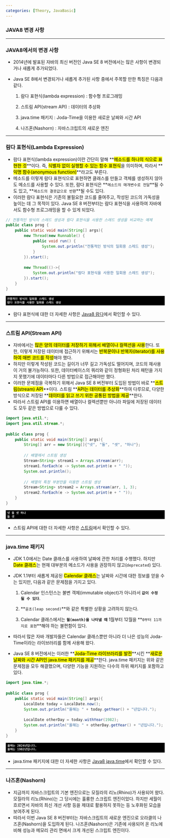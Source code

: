 ```yaml
---
categories: [Theory, JavaBasic]
---
```


### JAVA8 변경 사항

---

### JAVA8에서의 변경 사항

- 2014년에 발표된 자바의 최신 버전인 Java SE 8 버전에서는 많은 사항이 변경되거나 새롭게 추가되었다.
- Java SE 8에서 변경되거나 새롭게 추가된 사항 중에서 주목할 만한 특징은 다음과 같다.
    
    1. 람다 표현식(lambda expression) : 함수형 프로그래밍
    
    2. 스트림 API(stream API) : 데이터의 추상화
    
    3. java.time 패키지 : Joda-Time을 이용한 새로운 날짜와 시간 API
    
    4. 나즈혼(Nashorn) : 자바스크립트의 새로운 엔진
    

---

### 람다 표현식(Lambda Expression)

- 람다 표현식(lambda expression)이란 간단히 말해 **<mark>메소드를 하나의 식으로 표현한 것</mark>**이다. 즉, <mark>식별자 없이 실행할 수 있는 함수 표현식</mark>을 의미하며, 따라서 **<mark>익명 함수(anonymous function)</mark>**라고도 부른다.
- 메소드를 이렇게 람다 표현식으로 표현하면 클래스를 만들고 객체를 생성하지 않아도 메소드를 사용할 수 있다. 또한, 람다 표현식은 **`메소드의 매개변수로 전달`**될 수도 있고, **`메소드의 결괏값으로 반환`**될 수도 있다.
- 이러한 람다 표현식은 기존의 불필요한 코드를 줄여주고, 작성된 코드의 가독성을 높이는 데 그 목적이 있다. Java SE 8 버전부터는 람다 표현식을 사용하여 자바에서도 함수형 프로그래밍을 할 수 있게 되었다.

```java
// 전통적인 방식의 스레드 생성과 람다 표현식을 사용한 스레드 생성을 비교하는 예제
public class prog {
	public static void main(String[] args){
		new Thread(new Runnable() {
			public void run() {
				System.out.println("전통적인 방식의 일회용 스레드 생성");
			}
		}).start();
		
		new Thread(()->{
			System.out.println("람다 표현식을 사용한 일회용 스레드 생성");
		}).start();
	}
}
```

![이미지](/assets/img/java_basic/JAVA8_%EB%B3%80%EA%B2%BD_%EC%82%AC%ED%95%AD(1).png)

- 람다 표현식에 대한 더 자세한 사항은 <a href="https://esseikim.github.io/posts/JAVA8-%EB%9E%8C%EB%8B%A4/" target="_blank">Java8 람다</a>에서 확인할 수 있다.

---

### 스트림 API(Stream API)

- 자바에서는 <mark>많은 양의 데이터를 저장하기 위해서 배열이나 컬렉션을 사용</mark>한다. 또한, 이렇게 저장된 데이터에 접근하기 위해서는 <mark>반복문이나 반복자(iterator)를 사용하여 매번 코드를 작성</mark>해야 했다.
- 하지만 이렇게 작성된 코드는 길이가 너무 길고 가독성도 떨어지며, 코드의 재사용이 거의 불가능하다. 또한, 데이터베이스의 쿼리와 같이 정형화된 처리 패턴을 가지지 못했기에 데이터마다 다른 방법으로 접근해야만 했다.
- 이러한 문제점을 극복하기 위해서 Java SE 8 버전부터 도입된 방법이 바로 **<mark>스트림(stream) API</mark>**이다. 스트림 **<mark>API는 데이터를 추상화</mark>**하여 다루므로, 다양한 방식으로 저장된 **<mark>데이터를 읽고 쓰기 위한 공통된 방법을 제공</mark>**한다.
- 따라서 스트림 API를 이용하면 배열이나 컬렉션뿐만 아니라 파일에 저장된 데이터도 모두 같은 방법으로 다룰 수 있다.

```java
import java.util.*;
import java.util.stream.*;

public class prog {
	public static void main(String[] args){
		String[] arr = new String[]{"넷", "둘", "셋", "하나"};
		
		// 배열에서 스트림 생성
		Stream<String> stream1 = Arrays.stream(arr);
		stream1.forEach(e -> System.out.print(e + " "));
		System.out.println();
		
		// 배열의 특정 부분만을 이용한 스트림 생성
		Stream<String> stream2 = Arrays.stream(arr, 1, 3);
		stream2.forEach(e -> System.out.print(e + " "));
	}
}
```

![이미지](/assets/img/java_basic/JAVA8_%EB%B3%80%EA%B2%BD_%EC%82%AC%ED%95%AD(2).png)

- 스트림 API에 대한 더 자세한 사항은 <a href="https://esseikim.github.io/posts/JAVA8-%EC%8A%A4%ED%8A%B8%EB%A6%BC/" target="_blank">스트림</a>에서 확인할 수 있다.

---

### java.time 패키지

- JDK 1.0에서는 Date 클래스를 사용하여 날짜에 관한 처리를 수행했다. 하지만 <mark>Date 클래스</mark>는 현재 대부분의 메소드가 사용을 권장하지 않고(`deprecated`) 있다.
- JDK 1.1부터 새롭게 제공된 <mark>Calendar 클래스</mark>는 날짜와 시간에 대한 정보를 얻을 수는 있지만, 다음과 같은 문제점을 가지고 있다.
    
    1. Calendar 인스턴스는 불변 객체(immutable object)가 아니라서 **`값이 수정될 수 있다`**.
    
    2. **`윤초(leap second)`**와 같은 특별한 상황을 고려하지 않는다.
    
    3. Calendar 클래스에서는 **`월(month)을 나타낼 때`** 1월부터 12월을 **`0부터 11까지로 표현`**해야 하는 불편함이 있다.
    
- 따라서 많은 자바 개발자들은 Calendar 클래스뿐만 아니라 더 나은 성능의 Joda-Time이라는 라이브러리를 함께 사용해 왔다.
- Java SE 8 버전에서는 이러한 **<mark>Joda-Time 라이브러리를 발전</mark>**시킨 **<mark>새로운 날짜와 시간 API인 java.time 패키지를 제공</mark>**한다. java.time 패키지는 위와 같은 문제점을 모두 해결했으며, 다양한 기능을 지원하는 다수의 하위 패키지를 포함하고 있다.

```java
import java.time.*;

public class prog {
	public static void main(String[] args){
		LocalDate today = LocalDate.now();
		System.out.println("올해는 " + today.getYear() + "년입니다.");
		
		LocalDate otherDay = today.withYear(1982);
		System.out.println("올해는 " + otherDay.getYear() + "년입니다.");
	}
}
```

![이미지](/assets/img/java_basic/JAVA8_%EB%B3%80%EA%B2%BD_%EC%82%AC%ED%95%AD(3).png)

- java.time 패키지에 대한 더 자세한 사항은 <a href="https://esseikim.github.io/posts/JAVA8-java.time/" target="_blank">Java8 java.time</a>에서 확인할 수 있다.

---

### 나즈혼(Nashorn)

- 지금까지 자바스크립트의 기본 엔진으로는 모질라의 리노(Rhino)가 사용되어 왔다. 모질라의 리노(Rhino)는 그 당시에는 훌륭한 스크립트 엔진이었다. 하지만 세월이 흐르면서 자바의 최신 개선 사항 등을 제대로 활용하지 못하는 등 노후화된 모습을 보여주게 된다.
- 따라서 이번 Java SE 8 버전부터는 자바스크립트의 새로운 엔진으로 오라클의 나즈혼(Nashorn)을 도입하게 된다. 나즈혼(Nashorn)은 기존에 사용되어 온 리노에 비해 성능과 메모리 관리 면에서 크게 개선된 스크립트 엔진이다.
